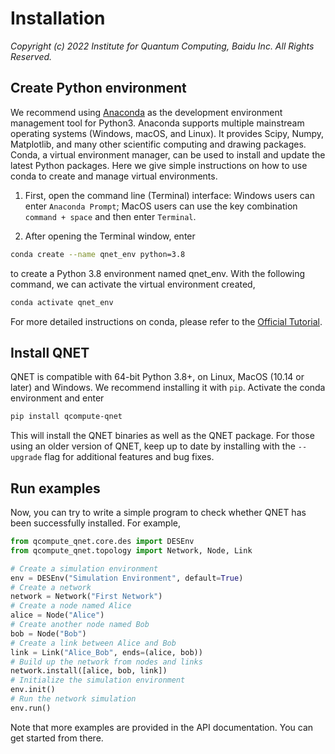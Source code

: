 # Installation

*Copyright (c) 2022 Institute for Quantum Computing, Baidu Inc. All Rights Reserved.*

## Create Python environment

We recommend using [Anaconda](https://www.anaconda.com/products/distribution) as the development environment management tool for Python3. Anaconda supports multiple mainstream operating systems (Windows, macOS, and Linux). It provides Scipy, Numpy, Matplotlib, and many other scientific computing and drawing packages. Conda, a virtual environment manager, can be used to install and update the latest Python packages. Here we give simple instructions on how to use conda to create and manage virtual environments.

1. First, open the command line (Terminal) interface: Windows users can enter ``Anaconda Prompt``; MacOS users can use the key combination ``command + space`` and then enter ``Terminal``.

2. After opening the Terminal window, enter
```bash
conda create --name qnet_env python=3.8
```
to create a Python 3.8 environment named qnet_env. With the following command, we can activate the virtual environment created,
```bash
conda activate qnet_env
```

For more detailed instructions on conda, please refer to the [Official Tutorial](https://docs.conda.io/projects/conda/en/latest/user-guide/getting-started.html).


## Install QNET

QNET is compatible with 64-bit Python 3.8+, on Linux, MacOS (10.14 or later) and Windows. We recommend installing it with ``pip``. Activate the conda environment and enter
```bash
pip install qcompute-qnet
```

This will install the QNET binaries as well as the QNET package. For those using an older version of QNET, keep up to date by installing with the ``--upgrade`` flag for additional features and bug fixes.


## Run examples

Now, you can try to write a simple program to check whether QNET has been successfully installed. For example,


```python
from qcompute_qnet.core.des import DESEnv
from qcompute_qnet.topology import Network, Node, Link

# Create a simulation environment
env = DESEnv("Simulation Environment", default=True)
# Create a network
network = Network("First Network")  
# Create a node named Alice
alice = Node("Alice")  
# Create another node named Bob
bob = Node("Bob")  
# Create a link between Alice and Bob
link = Link("Alice_Bob", ends=(alice, bob)) 
# Build up the network from nodes and links 
network.install([alice, bob, link])  
# Initialize the simulation environment
env.init()
# Run the network simulation
env.run()
```

Note that more examples are provided in the API documentation. You can get started from there.
